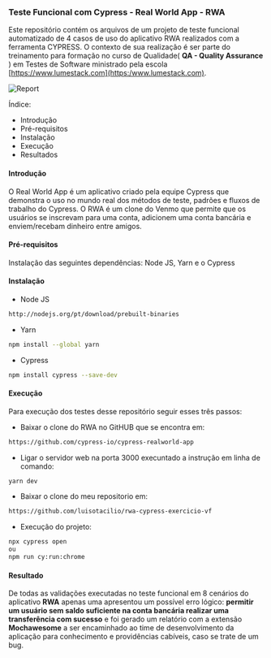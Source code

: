 ### Teste Funcional com Cypress - Real World App - RWA 

Este repositório contém os arquivos de um projeto de teste funcional automatizado de 4 casos de uso do aplicativo RWA realizados com a ferramenta CYPRESS. O contexto de sua realização é ser parte do treinamento para formação no curso de Qualidade( **QA - Quality Assurance** ) em Testes de Software ministrado pela escola [https://www.lumestack.com](https:/www.lumestack.com).

![Report](https://github.com/user-attachments/assets/fbc0b103-87fc-433a-933e-c6ce4d3ace7c)


Índice:
- Introdução
- Pré-requisitos
- Instalação
- Execução
- Resultados

#### Introdução
O Real World App é um aplicativo criado pela equipe Cypress que demonstra o uso no mundo real dos métodos de teste, padrões e fluxos de trabalho do Cypress. O RWA é um clone do Venmo que permite que os usuários se inscrevam para uma conta, adicionem uma conta bancária e enviem/recebam dinheiro entre amigos.

#### Pré-requisitos

Instalação das seguintes dependências:  Node JS, Yarn e o Cypress 

#### Instalação
- Node JS
```bash
http://nodejs.org/pt/download/prebuilt-binaries
```
- Yarn
```bash  
npm install --global yarn
```

- Cypress

```bash
npm install cypress --save-dev
```


#### Execução

Para execução dos testes desse repositório seguir esses três passos:

- Baixar o clone do RWA no GitHUB que se encontra em:

```bash
https://github.com/cypress-io/cypress-realworld-app
```

- Ligar o servidor web na porta 3000 execuntado a instrução
em linha de comando:

```bash
yarn dev
```

- Baixar o clone do meu repositorio em:
```bash  
https://github.com/luisotacilio/rwa-cypress-exercicio-vf
```
- Execução do projeto:
```bash
npx cypress open
ou
npm run cy:run:chrome
```

#### Resultado
De todas as validações executadas no teste funcional em  8 cenários do aplicativo **RWA** apenas uma apresentou um possível erro lógico: **permitir um usuário sem saldo suficiente na conta bancária realizar uma transferência com sucesso** e  foi gerado um relatório com a extensão **Mochawesome** a ser encaminhado ao time de desenvolvimento da aplicação para conhecimento e providências cabíveis, caso se trate de um bug. 






